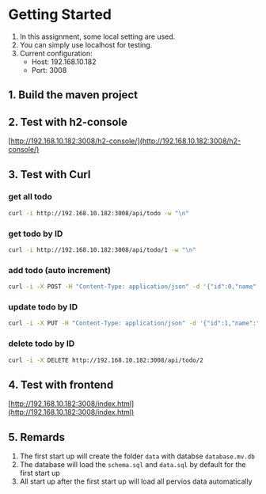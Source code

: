 # Getting Started

1. In this assignment, some local setting are used.
2. You can simply use localhost for testing.
3. Current configuration:
   - Host: 192.168.10.182
   - Port: 3008

## 1. Build the maven project

## 2. Test with h2-console

[http://192.168.10.182:3008/h2-console/](http://192.168.10.182:3008/h2-console/)

## 3. Test with Curl

### get all todo

```bash
curl -i http://192.168.10.182:3008/api/todo -w "\n"
```

### get todo by ID

```bash
curl -i http://192.168.10.182:3008/api/todo/1 -w "\n"
```

### add todo (auto increment)

```bash
curl -i -X POST -H "Content-Type: application/json" -d '{"id":0,"name":"Add new one","done":0}' http://192.168.10.182:3008/api/todo
```

### update todo by ID

```bash
curl -i -X PUT -H "Content-Type: application/json" -d '{"id":1,"name":"Number 1","done":0}' http://192.168.10.182:3008/api/todo/1
```

### delete todo by ID

```bash
curl -i -X DELETE http://192.168.10.182:3008/api/todo/2
```

## 4. Test with frontend

[http://192.168.10.182:3008/index.html](http://192.168.10.182:3008/index.html)

## 5. Remards

1. The first start up will create the folder ```data``` with databse ```database.mv.db```
2. The database will load the ```schema.sql``` and ```data.sql``` by default for the first start up
3. All start up after the first start up will load all pervios data automatically
